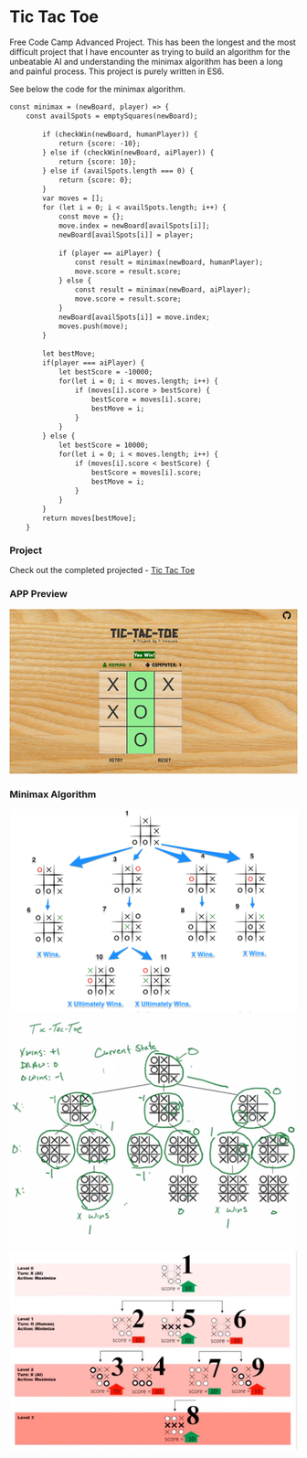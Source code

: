 # Tic Tac Toe
Free Code Camp Advanced Project.
This has been the longest and the most difficult project that I have encounter as trying to build an algorithm for the unbeatable AI and understanding the minimax algorithm has been a long and painful process. This project is purely written in ES6.

See below the code for the minimax algorithm.
```
const minimax = (newBoard, player) => {
	const availSpots = emptySquares(newBoard);
    
        if (checkWin(newBoard, humanPlayer)) {
            return {score: -10};
        } else if (checkWin(newBoard, aiPlayer)) {
            return {score: 10};
        } else if (availSpots.length === 0) {
            return {score: 0};
        }
        var moves = [];
        for (let i = 0; i < availSpots.length; i++) {
            const move = {};
            move.index = newBoard[availSpots[i]];
            newBoard[availSpots[i]] = player;
    
            if (player == aiPlayer) {
                const result = minimax(newBoard, humanPlayer);
                move.score = result.score;
            } else {
                const result = minimax(newBoard, aiPlayer);
                move.score = result.score;
            } 
            newBoard[availSpots[i]] = move.index;
            moves.push(move);
        }
    
        let bestMove;
        if(player === aiPlayer) {
            let bestScore = -10000;
            for(let i = 0; i < moves.length; i++) {
                if (moves[i].score > bestScore) {
                    bestScore = moves[i].score;
                    bestMove = i;
                }
            }
        } else {
            let bestScore = 10000;
            for(let i = 0; i < moves.length; i++) {
                if (moves[i].score < bestScore) {
                    bestScore = moves[i].score;
                    bestMove = i;
                }
            }
        }
        return moves[bestMove];
    }
```

### Project

Check out the completed projected - [Tic Tac Toe](https://promie.github.io/tictactoe/)

### APP Preview

![alt text](https://github.com/promie/tictactoe/blob/master/img/preview.JPG "Main App")

### Minimax Algorithm

![alt text](https://github.com/promie/tictactoe/blob/master/img/minimax.png "Minimax Algorithm")
![alt text](https://github.com/promie/tictactoe/blob/master/img/minimax2.png "Minimax Algorithm")
![alt text](https://github.com/promie/tictactoe/blob/master/img/minimax3.JPG "Minimax Algorithm")
